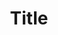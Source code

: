 ---
label: '9'
title: Title
#subtitle: From Global Cites to Civic Cities
short_title: 
contributor:
  - id: aanttiroiko
type: page
weight: 109
---
